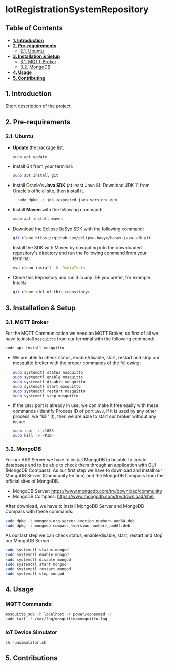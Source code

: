 # IotRegistrationSystemRepository

## Table of Contents
* **[1. Introduction](#1-introduction)**
* **[2. Pre-requirements](#2-pre-requirements)**
  * [2.1. Ubuntu](#21-ubuntu)
* **[3. Installation & Setup](#3-installation--setup)**
  * [3.1. MQTT Broker](#31-mqtt-broker)
  * [3.2. MongoDB](#32-mongodb)
* **[4. Usage](#4-usage)**
* **[5. Contributing](#5-contributing)**


## 1. Introduction
Short description of the project.

## 2. Pre-requirements
### 2.1. Ubuntu
* **Update** the package list:
    ```bash
    sudo apt update
    ```
  
* Install Git from your terminal:
    ```bash
    sudo apt install git
    ```

* Install Oracle's **Java SDK** (at least Java 8):
  Download JDK 11 from Oracle's official site, then install it.  
  ```bash
    sudo dpkg -i jdk-<expected java version>.deb
    ```

* Install **Maven** with the following command:
    ```bash
    sudo apt install maven
    ```
  
* Download the Eclipse BaSyx SDK with the following command: 
    ```bash
    git clone https://github.com/eclipse-basyx/basyx-java-sdk.git
    ```
  Install the SDK with Maven by navigating into the downloaded repository's directory and run the following command from your terminal:
    ```bash
    mvn clean install -U -DskipTests
    ```

* Clone this Repository and run it in any IDE you prefer, for example IntellIJ.
    ```bash
    git clone <Url of this repository>
    ```
  
## 3. Installation & Setup
### 3.1. MQTT Broker
For the MQTT Communication we need an MQTT Broker, so first of all we have to install `mosquitto` from our terminal with the following command:
  ```bash
  sudo apt install mosquitto
  ```

* We are able to check status, enable/disable, start, restart and stop our mosquitto broker with the proper commands of the following:
  ```bash
  sudo systemctl status mosquitto
  sudo systemctl enable mosquitto
  sudo systemctl disable mosquitto
  sudo systemctl start mosquitto
  sudo systemctl restart mosquitto
  sudo systemctl stop mosquitto
  ```

* If the `1883` port is already in use, we can make it free easily with these commands (identify Process ID of port `1883`, if it is used by any other process, we "kill" it), then we are able to start our broker without any issue:
  ```bash
  sudo lsof -i :1883
  sudo kill -9 <PID>
  ```
  
### 3.2. MongoDB
For our AAS Server we have to install MongoDB to be able to create databases and to be able to check them through an application with GUI (MongoDB Compass).
As our first step we have to download and install our MongoDB Server (Community Edition) and the MongoDB Compass from the official sites of MongoDB.

* MongoDB Server: https://www.mongodb.com/try/download/community
* MongoDB Compass: https://www.mongodb.com/try/download/shell

After download, we have to install MongoDB Server and MongoDB Compass with these commands:
  ```bash
  sudo dpkg -i mongodb-org-server_<verion number>_amd64.deb
  sudo dpkg -i mongodb-compass_<version number>_amd64.deb
  ```

As our last step we can check status, enable/disable, start, restart and stop our MongoDB Server:
  ```bash
  sudo systemctl status mongod
  sudo systemctl enable mongod
  sudo systemctl disable mongod
  sudo systemctl start mongod
  sudo systemctl restart mongod
  sudo systemctl stop mongod
  ```


## 4. Usage

### MQTT Commands:
  ```bash
  mosquitto_sub -h localhost -t power/consumed -v
  sudo tail -f /var/log/mosquitto/mosquitto.log
  ```

### IoT Device Simulator
  ```bash
  sh runsimulator.sh
  ```

## 5. Contributions
